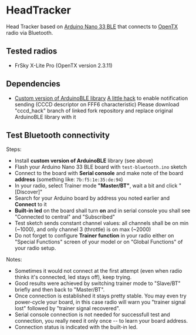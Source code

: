 # HeadTracker
Head Tracker based on [Arduino Nano 33 BLE](https://store.arduino.cc/arduino-nano-33-ble) that connects to [OpenTX](https://github.com/opentx/opentx) radio via Bluetooth.

## Tested radios
- FrSky X-Lite Pro (OpenTX version 2.3.11)

## Dependencies
- [Custom version of ArduinoBLE library](https://github.com/ysoldak/ArduinoBLE/tree/cccd_hack)
  [A little hack](https://github.com/ysoldak/ArduinoBLE/compare/master...ysoldak:cccd_hack) to enable notification sending (CCCD descriptor on FFF6 characteristic)
  Please download "cccd_hack" branch of linked fork repository and replace original ArduinoBLE library with it

## Test Bluetooth connectivity
Steps:
- Install **custom version of ArduinoBLE** library (see above)
- Flash your Arduino Nano 33 BLE board with `test-bluetooth.ino` sketch
- Connect to the board with **Serial console** and make note of the board **address** (something like: `7b:f5:1e:35:de:94`)
- In your radio, select Trainer mode **"Master/BT"**, wait a bit and click "[Discover]"
- Search for your Arduino board by address you noted earlier and **Connect** to it
- **Built-in led** on the board shall turn **on** and in serial console you shall see "Connected to central" and "Subscribed"
- Test sketch sends constant channel values: all channels shall be on min (~1000), and only channel 3 (throttle) is on max (~2000)
- Do not forget to configure **Trainer function** in your radio either on "Special Functions" screen of your model or on "Global Functions" of your radio setup.

Notes:
- Sometimes it would not connect at the first attempt (even when radio thinks it's connected, led stays off), keep trying.
- Good results were achieved by switching trainer mode to "Slave/BT" briefly and then back to "Master/BT".
- Once connection is established it stays pretty stable. You may even try power-cycle your board, in this case radio will warn you "trainer signal lost" followed by "trainer signal recovered".
- Serial console connection is not needed for successfull test and connection, you really need it only once -- to learn your board address.
- Connection status is indicated with the built-in led.

